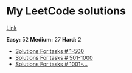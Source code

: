 # My LeetCode solutions

[Link](https://leetcode.com/ispany/)

**Easy:** 52 **Medium:** 27 **Hard:** 2

* [Solutions For tasks # 1-500](solutions/1-500/README.md)
* [Solutions For tasks # 501-1000](solutions/501-1000/README.md)
* [Solutions For tasks # 1001-...](solutions/1001-/README.md)

